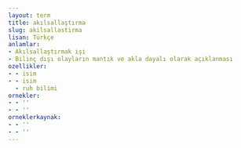 ```yaml
---
layout: term
title: akılsallaştırma
slug: akilsallastirma
lisan: Türkçe
anlamlar:
- Akılsallaştırmak işi
- Bilinç dışı olayların mantık ve akla dayalı olarak açıklanması
ozellikler:
- - isim
- - isim
  - ruh bilimi
ornekler:
- - ''
- - ''
orneklerkaynak:
- - ''
- - ''
---
```

